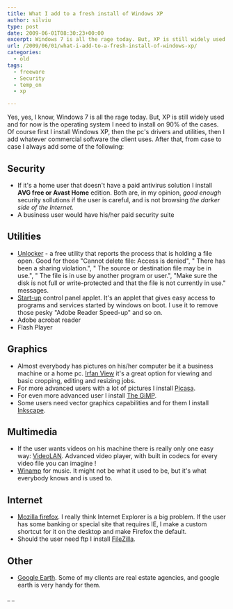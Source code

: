 ```yaml
---
title: What I add to a fresh install of Windows XP
author: silviu
type: post
date: 2009-06-01T08:30:23+00:00
excerpt: Windows 7 is all the rage today. But, XP is still widely used and for now is the operating system I need to install on 90% of the cases.
url: /2009/06/01/what-i-add-to-a-fresh-install-of-windows-xp/
categories:
  - old
tags:
  - freeware
  - Security
  - temp_on
  - xp

---
```

Yes, yes, I know, Windows 7 is all the rage today. But, XP is still widely used and for now is the operating system I need to install on 90% of the cases.
Of course first I install Windows XP, then the pc's drivers and utilities, then I add whatever commercial software the client uses. After that, from case to case I always add some of the following:

## Security

  * If it's a home user that doesn't have a paid antivirus solution I install **AVG free or Avast Home** edition. Both are, in my opinion, _good enough_ security sollutions if the user is careful, and is not browsing _the darker side of the Internet._
  * A business user would have his/her paid security suite

## Utilities

  * [Unlocker](http://ccollomb.free.fr/unlocker/) - a free utility that reports the process that is holding a file open. Good for those "Cannot delete file: Access is denied", " There has been a sharing violation.", " The source or destination file may be in use.", " The file is in use by another program or user.", "Make sure the disk is not full or write-protected and that the file is not currently in use." messages.
  * [Start-up](http://www.mlin.net/StartupCPL.shtml) control panel applet. It's an applet that gives easy access to programs and services started by windows on boot. I use it to remove those pesky "Adobe Reader Speed-up" and so on.
  * Adobe acrobat reader
  * Flash Player

## Graphics

  * Almost everybody has pictures on his/her computer be it a business machine or a home pc. [Irfan View](http://www.irfanview.com/) it's a great option for viewing and basic cropping, editing and resizing jobs.
  * For more advanced users with a lot of pictures I install [Picasa](http://picasa.google.com/).
  * For even more advanced user I install [The GiMP](http://www.gimp.org/).
  * Some users need vector graphics capabilities and for them I install [Inkscape](http://www.inkscape.org/).

## Multimedia

  * If the user wants videos on his machine there is really only one easy way: [VideoLAN](http://www.videolan.org/). Advanced video player, with built in codecs for every video file you can imagine !
  * [Winamp](http://www.winamp.com) for music. It might not be what it used to be, but it's what everybody knows and is used to.

## Internet

  * [Mozilla firefox](http://www.mozilla.com/firefox/). I really think Internet Explorer is a big problem. If the user has some banking or special site that requires IE, I make a custom shortcut for it on the desktop and make Firefox the default.
  * Should the user need ftp I install [FileZilla](http://filezilla-project.org/).

## Other

  * [Google Earth][1]. Some of my clients are real estate agencies, and google earth is very handy for them.

_
_

 [1]: http://earth.google.com/